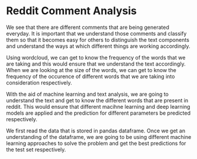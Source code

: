 # Reddit Comment Analysis 

We see that there are different comments that are being generated everyday. It is important that we understand those comments and classify them so that it becomes easy for others to distinguish the text components and understand the ways at which different things are working accordingly. 

Using wordcloud, we can get to know the frequency of the words that we are taking and this would ensure that we understand the text accordingly. When we are looking at the size of the words, we can get to know the frequency of the occurence of different words that we are taking into consideration respectively. 

With the aid of machine learning and text analysis, we are going to understand the text and get to know the different words that are present in reddit. This would ensure that different macihne learning and deep learning models are applied and the prediction for different parameters be predicted respectively.

We first read the data that is stored in pandas dataframe. Once we get an understanding of the dataframe, we are going to be using different machine learning approaches to solve the problem and get the best predictions for the test set respectively. 
